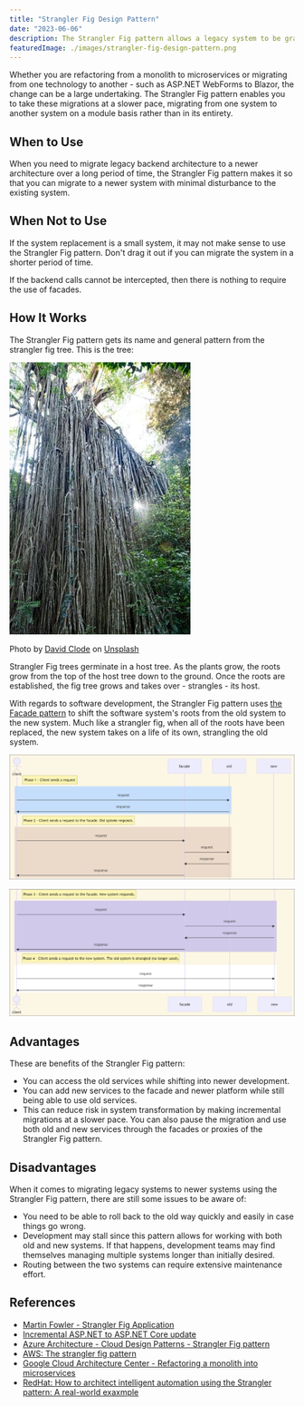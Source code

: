 ```yaml
---
title: "Strangler Fig Design Pattern"
date: "2023-06-06"
description: The Strangler Fig pattern allows a legacy system to be gradually migrated by replacing pieces of functionality with new applications.
featuredImage: ./images/strangler-fig-design-pattern.png
---
```


Whether you are refactoring from a monolith to microservices or migrating from one technology to another - such as ASP.NET WebForms to Blazor, the change can be a large undertaking. The Strangler Fig pattern enables you to take these migrations at a slower pace, migrating from one system to another system on a module basis rather than in its entirety.

## When to Use

When you need to migrate legacy backend architecture to a newer architecture over a long period of time, the Strangler Fig pattern makes it so that you can migrate to a newer system with minimal disturbance to the existing system.

## When Not to Use

If the system replacement is a small system, it may not make sense to use the Strangler Fig pattern. Don't drag it out if you can migrate the system in a shorter period of time.

If the backend calls cannot be intercepted, then there is nothing to require the use of facades.

## How It Works

The Strangler Fig pattern gets its name and general pattern from the strangler fig tree. This is the tree:

![Curtain Fig tree in Australia - a Strangler Fig tree. The Strangler Fig tree's roots are hanging off of its host tree.](images/strangler-fig-tree.jpg)

Photo by <a href="https://unsplash.com/@davidclode?utm_source=unsplash&utm_medium=referral&utm_content=creditCopyText">David Clode</a> on <a href="https://unsplash.com/photos/WS3PSqN2QAs?utm_source=unsplash&utm_medium=referral&utm_content=creditCopyText">Unsplash</a>

Strangler Fig trees germinate in a host tree. As the plants grow, the roots grow from the top of the host tree down to the ground. Once the roots are established, the fig tree grows and takes over - strangles - its host.

With regards to software development, the Strangler Fig pattern uses [the Facade pattern](./facade-pattern) to shift the software system's roots from the old system to the new system. Much like a strangler fig, when all of the roots have been replaced, the new system takes on a life of its own, strangling the old system.

![Phase 1 of Strangler Fig - talking with the old system. Phase 2 of Strangler Fig - bring in a facacde to talk to the old system.](./images/strangler-fig-phases-1-2-diagram.png)

![Phase 3 of Strangler Fig - get the facade talking to the new system. Phase 4 of Strangler Fig - old system is strangled and client is using solely the new system.](./images/strangler-fig-phases-3-4-diagram.png)

<!-- TODO: Place diagrams of this here
```mermaid
sequenceDiagram
  actor client
  participant facade
  participant old
  participant new
  note right of client: Phase 1 - Client sends a request
  rect rgb(191, 223, 255)
  client->>old: request
  old->>client: response
  end
  note right of client: Phase 2 - Client sends a request to the facade. Old system responds.
  rect rgb(239, 217, 200)
  client->>facade: request
  facade->>old: request
  old->>facade: response
  facade->>client:response
  end
  note right of client: Phase 3 - Client sends a request to the facade. New system responds.
  rect rgb(209, 201, 237)
  client->>facade: request
  facade->>new: request
  new->>facade: response
  facade->>client:response
  end
  
  note right of client: Phase 4 - Client sends a request to the new system. The old system is strangled (no longer used).
  rect rgb(255, 255, 255)
  client->>new: request
  new->>client:response
  end
```
 -->

## Advantages

These are benefits of the Strangler Fig pattern:

- You can access the old services while shifting into newer development.
- You can add new services to the facade and newer platform while still being able to use old services.
- This can reduce risk in system transformation by making incremental migrations at a slower pace. You can also pause the migration and use both old and new services through the facades or proxies of the Strangler Fig pattern.

## Disadvantages

When it comes to migrating legacy systems to newer systems using the Strangler Fig pattern, there are still some issues to be aware of:

- You need to be able to roll back to the old way quickly and easily in case things go wrong.
- Development may stall since this pattern allows for working with both old and new systems. If that happens, development teams may find themselves managing multiple systems longer than initially desired.
- Routing between the two systems can require extensive maintenance effort.

## References

- [Martin Fowler - Strangler Fig Application](https://martinfowler.com/bliki/StranglerFigApplication.html)
- [Incremental ASP.NET to ASP.NET Core update](https://learn.microsoft.com/en-us/aspnet/core/migration/inc/overview?view=aspnetcore-7.0)
- [Azure Architecture - Cloud Design Patterns - Strangler Fig pattern](https://learn.microsoft.com/en-us/azure/architecture/patterns/strangler-fig)
- [AWS: The strangler fig pattern](https://docs.aws.amazon.com/prescriptive-guidance/latest/modernization-aspnet-web-services/fig-pattern.html)
- [Google Cloud Architecture Center - Refactoring a monolith into microservices](https://learn.microsoft.com/en-us/azure/architecture/patterns/strangler-fig)
- [RedHat: How to architect intelligent automation using the Strangler pattern: A real-world exaxmple](https://www.redhat.com/architect/insurance-process-automation-strangler-pattern)